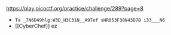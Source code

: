 https://play.picoctf.org/practice/challenge/289?page=8

- `Ta _7N6D49hlg:W3D_H3C31N__A97ef sHR053F38N43D7B i33___N6`
- [[CyberChef]] ez